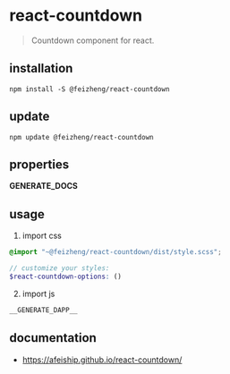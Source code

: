 # react-countdown
> Countdown component for react.

## installation
```shell
npm install -S @feizheng/react-countdown
```

## update
```shell
npm update @feizheng/react-countdown
```

## properties
__GENERATE_DOCS__

## usage
1. import css
  ```scss
  @import "~@feizheng/react-countdown/dist/style.scss";

  // customize your styles:
  $react-countdown-options: ()
  ```
2. import js
  ```js
__GENERATE_DAPP__
  ```

## documentation
- https://afeiship.github.io/react-countdown/
